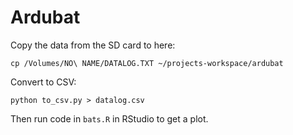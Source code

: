 # Ardubat

Copy the data from the SD card to here:

```shell
cp /Volumes/NO\ NAME/DATALOG.TXT ~/projects-workspace/ardubat
```

Convert to CSV:

```shell
python to_csv.py > datalog.csv
```

Then run code in `bats.R` in RStudio to get a plot.
